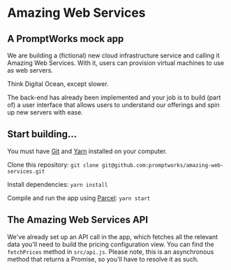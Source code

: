 # Amazing Web Services
## A PromptWorks mock app

We are building a (fictional) new cloud infrastructure service and calling it Amazing Web Services. With it, users can provision virtual machines to use as web servers.

Think Digital Ocean, except slower.

The back-end has already been implemented and your job is to build (part of) a user interface that allows users to understand our offerings and spin up new servers with ease.

## Start building...

You must have [Git](https://git-scm.com/) and [Yarn](https://yarnpkg.com/en/) installed on your computer.

Clone this repository:
`git clone git@github.com:promptworks/amazing-web-services.git`

Install dependencies:
`yarn install`

Compile and run the app using [Parcel](https://parceljs.org/):
`yarn start`

## The Amazing Web Services API

We've already set up an API call in the app, which fetches all the relevant data you'll need to build the pricing configuration view. You can find the `fetchPrices` method in `src/api.js`. Please note, this is an asynchronous method that returns a Promise, so you'll have to resolve it as such.
